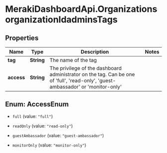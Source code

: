 # MerakiDashboardApi.OrganizationsorganizationIdadminsTags

## Properties
Name | Type | Description | Notes
------------ | ------------- | ------------- | -------------
**tag** | **String** | The name of the tag | 
**access** | **String** | The privilege of the dashboard administrator on the tag. Can be one of 'full', 'read-only', 'guest-ambassador' or 'monitor-only' | 


<a name="AccessEnum"></a>
## Enum: AccessEnum


* `full` (value: `"full"`)

* `readOnly` (value: `"read-only"`)

* `guestAmbassador` (value: `"guest-ambassador"`)

* `monitorOnly` (value: `"monitor-only"`)




